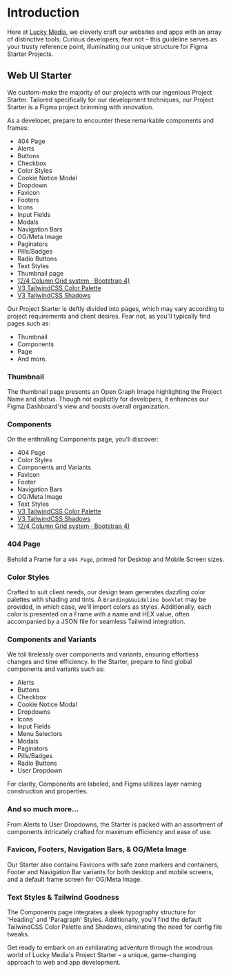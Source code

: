 # Introduction

Here at [Lucky Media](https://www.luckymedia.dev), we cleverly craft our websites and apps with an array of distinctive tools. Curious developers, fear not – this guideline serves as your trusty reference point, illuminating our unique structure for Figma Starter Projects.

## Web UI Starter

We custom-make the majority of our projects with our ingenious Project Starter. Tailored specifically for our development techniques, our Project Starter is a Figma project brimming with innovation.

As a developer, prepare to encounter these remarkable components and frames:

- 404 Page
- Alerts
- Buttons
- Checkbox
- Color Styles
- Cookie Notice Modal
- Dropdown
- Favicon
- Footers
- Icons
- Input Fields
- Modals
- Navigation Bars
- OG/Meta Image
- Paginators
- Pills/Badges
- Radio Buttons
- Text Styles
- Thumbnail page
- [12/4 Column Grid system · Bootstrap 4)](https://getbootstrap.com/docs/4.0/layout/grid/)
- [V3 TailwindCSS Color Palette](https://tailwindcss.com/docs/customizing-colors)
- [V3 TailwindCSS Shadows](https://tailwindcss.com/docs/drop-shadow)

Our Project Starter is deftly divided into pages, which may vary according to project requirements and client desires. Fear not, as you'll typically find pages such as:

- Thumbnail
- Components
- Page
- And more.

### Thumbnail

The thumbnail page presents an Open Graph Image highlighting the Project Name and status. Though not explicitly for developers, it enhances our Figma Dashboard's view and boosts overall organization.

### Components

On the enthralling Components page, you'll discover:

- 404 Page
- Color Styles
- Components and Variants
- Favicon
- Footer
- Navigation Bars
- OG/Meta Image
- Text Styles
- [V3 TailwindCSS Color Palette](https://tailwindcss.com/docs/customizing-colors)
- [V3 TailwindCSS Shadows](https://tailwindcss.com/docs/drop-shadow)
- [12/4 Column Grid system · Bootstrap 4)](https://getbootstrap.com/docs/4.0/layout/grid/)

### 404 Page

Behold a Frame for a `404 Page`, primed for Desktop and Mobile Screen sizes.

### Color Styles

Crafted to suit client needs, our design team generates dazzling color palettes with shading and tints. A `Branding&Guideline booklet` may be provided, in which case, we'll import colors as styles. Additionally, each color is presented on a Frame with a name and HEX value, often accompanied by a JSON file for seamless Tailwind integration.

### Components and Variants

We toil tirelessly over components and variants, ensuring effortless changes and time efficiency.
In the Starter, prepare to find global components and variants such as:

- Alerts
- Buttons
- Checkbox
- Cookie Notice Modal
- Dropdowns
- Icons
- Input Fields
- Menu Selectors
- Modals
- Paginators
- Pills/Badges
- Radio Buttons
- User Dropdown

For clarity, Components are labeled, and Figma utilizes layer naming construction and properties.

### And so much more…

From Alerts to User Dropdowns, the Starter is packed with an assortment of components intricately crafted for maximum efficiency and ease of use.

### Favicon, Footers, Navigation Bars, & OG/Meta Image

Our Starter also contains Favicons with safe zone markers and containers, Footer and Navigation Bar variants for both desktop and mobile screens, and a default frame screen for OG/Meta Image.

### Text Styles & Tailwind Goodness

The Components page integrates a sleek typography structure for 'Heading' and 'Paragraph' Styles. Additionally, you'll find the default TailwindCSS Color Palette and Shadows, eliminating the need for config file tweaks.

Get ready to embark on an exhilarating adventure through the wondrous world of Lucky Media's Project Starter – a unique, game-changing approach to web and app development.
